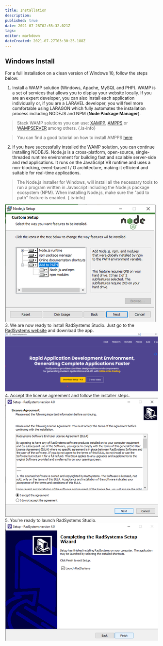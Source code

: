 ```yaml
---
title: Installation
description: 
published: true
date: 2021-07-28T02:55:32.021Z
tags: 
editor: markdown
dateCreated: 2021-07-27T03:30:25.188Z
---
```


## Windows Install
For a full installation on a clean version of Windows 10, follow the steps below:

1. Install a WAMP solution (Windows, Apache, MySQL and PHP). WAMP is a set of services that allows you to display your website locally. If you are an expert developer, you can also install each application individually or, if you are a LARAVEL developer, you will feel more comfortable using LARAGON which fully automates the installation process including NODEJS and NPM (**Node Package Manager**).
> Stack WAMP solutions you can use: [XAMPP](https://www.apachefriends.org/index.html), [AMPPS](https://ampps.com/) or [WAMPSERVER](https://www.wampserver.com/en/) among others.
{.is-info}

>You can find a good tutorial on how to install AMPPS [here](https://youtu.be/LGaVWKB3FDk)
2. If you have successfully installed the WAMP solution, you can continue installing NODEJS. Node.js is a cross-platform, open-source, single-threaded runtime environment for building fast and scalable server-side and red applications. It runs on the JavaScript V8 runtime and uses a non-blocking, event-based I / O architecture, making it efficient and suitable for real-time applications.
> The Node.js installer for Windows, will install all the necessary tools to run a program written in Javascript including the Node.js package ecosystem (NPM). When installing Node.js, make sure the "add to path" feature is enabled.
{.is-info}

![nodejs-add-path.png](/installation/nodejs-add-path.png)
3. We are now ready to install RadSystems Studio. Just go to the [RadSystems website](https://radsystems.io/) and download the app.
![download-setup.png](/installation/download-setup.png)
4. Accept the license agreement and follow the installer steps.
![accept-agreement.png](/installation/accept-agreement.png)
5. You're ready to launch RadSystems Studio.
![final-window-installer.png](/installation/final-window-installer.png)